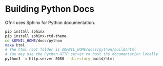 Building Python Docs
====================

Ofnil uses Sphinx for Python documentation.

```bash
pip install sphinx
pip install sphinx-rtd-theme
cd $OFNIL_HOME/docs/python
make html
# The html root folder is $OFNIL_HOME/docs/python/build/html
# You may use the Python HTTP server to host the documentation locally at port 8080 (change the port if needed):
python3 -m http.server 8080 --directory build/html
```
